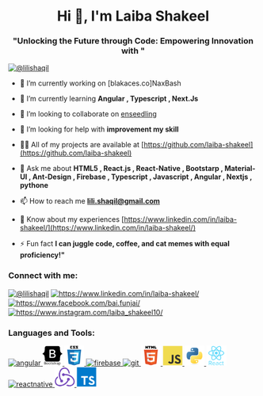 
<h1 align="center">Hi 👋, I'm Laiba Shakeel</h1>
<h3 align="center">"Unlocking the Future through Code: Empowering Innovation with <https://github.com/laiba-shakeel>"</h3>

<!-- <p align="left"> <a href="https://github.com/ryo-ma/github-profile-trophy"><img src="https://github-profile-trophy.vercel.app/?username=laiba-shakeel" alt="laiba-shakeel" /></a> </p> -->

<p align="left"> <a href="https://twitter.com/@lilishaqil" target="blank"><img src="https://img.shields.io/twitter/follow/@lilishaqil?logo=twitter&style=for-the-badge" alt="@lilishaqil" /></a> </p>
  

- 🔭 I’m currently working on [blakaces.co]NaxBash

- 🌱 I’m currently learning **Angular , Typescript , Next.Js**

- 👯 I’m looking to collaborate on [enseedling](https://enseedling.com/)

- 🤝 I’m looking for help with **improvement my skill**

- 👨‍💻 All of my projects are available at [https://github.com/laiba-shakeel](https://github.com/laiba-shakeel)

- 💬 Ask me about **HTML5 , React.js , React-Native , Bootstarp , Material-UI , Ant-Design , Firebase , Typescript , Javascript , Angular , Nextjs , pythone**

- 📫 How to reach me **lili.shaqil@gmail.com**

- 📄 Know about my experiences [https://www.linkedin.com/in/laiba-shakeel/](https://www.linkedin.com/in/laiba-shakeel/)

- ⚡ Fun fact **I can juggle code, coffee, and cat memes with equal proficiency!"**

<h3 align="left">Connect with me:</h3>
<p align="left">
<a href="https://twitter.com/@lilishaqil" target="blank"><img align="center" src="https://raw.githubusercontent.com/rahuldkjain/github-profile-readme-generator/master/src/images/icons/Social/twitter.svg" alt="@lilishaqil" height="30" width="40" /></a>
<a href="https://linkedin.com/in/https://www.linkedin.com/in/laiba-shakeel/" target="blank"><img align="center" src="https://raw.githubusercontent.com/rahuldkjain/github-profile-readme-generator/master/src/images/icons/Social/linked-in-alt.svg" alt="https://www.linkedin.com/in/laiba-shakeel/" height="30" width="40" /></a>
<a href="https://fb.com/https://www.facebook.com/bai.funjai/" target="blank"><img align="center" src="https://raw.githubusercontent.com/rahuldkjain/github-profile-readme-generator/master/src/images/icons/Social/facebook.svg" alt="https://www.facebook.com/bai.funjai/" height="30" width="40" /></a>
<a href="https://instagram.com/https://www.instagram.com/laiba_shakeel10/" target="blank"><img align="center" src="https://raw.githubusercontent.com/rahuldkjain/github-profile-readme-generator/master/src/images/icons/Social/instagram.svg" alt="https://www.instagram.com/laiba_shakeel10/" height="30" width="40" /></a>
</p>

<h3 align="left">Languages and Tools:</h3>
<p align="left"><a href="https://angular.io" target="_blank" rel="noreferrer"> <img src="https://angular.io/assets/images/logos/angular/angular.svg" alt="angular" width="40" height="40"/> </a> <a href="https://getbootstrap.com" target="_blank" rel="noreferrer"> <img src="https://raw.githubusercontent.com/devicons/devicon/master/icons/bootstrap/bootstrap-plain-wordmark.svg" alt="bootstrap" width="40" height="40"/> </a> <a href="https://www.w3schools.com/css/" target="_blank" rel="noreferrer"> <img src="https://raw.githubusercontent.com/devicons/devicon/master/icons/css3/css3-original-wordmark.svg" alt="css3" width="40" height="40"/> </a> <a href="https://firebase.google.com/" target="_blank" rel="noreferrer"> <img src="https://www.vectorlogo.zone/logos/firebase/firebase-icon.svg" alt="firebase" width="40" height="40"/> </a> <a href="https://git-scm.com/" target="_blank" rel="noreferrer"> <img src="https://www.vectorlogo.zone/logos/git-scm/git-scm-icon.svg" alt="git" width="40" height="40"/> </a> <a href="https://www.w3.org/html/" target="_blank" rel="noreferrer"> <img src="https://raw.githubusercontent.com/devicons/devicon/master/icons/html5/html5-original-wordmark.svg" alt="html5" width="40" height="40"/> </a> <a href="https://developer.mozilla.org/en-US/docs/Web/JavaScript" target="_blank" rel="noreferrer"> <img src="https://raw.githubusercontent.com/devicons/devicon/master/icons/javascript/javascript-original.svg" alt="javascript" width="40" height="40"/> </a><a href="https://www.python.org" target="_blank" rel="noreferrer"> <img src="https://raw.githubusercontent.com/devicons/devicon/master/icons/python/python-original.svg" alt="python" width="40" height="40"/> </a> <a href="https://reactjs.org/" target="_blank" rel="noreferrer"> <img src="https://raw.githubusercontent.com/devicons/devicon/master/icons/react/react-original-wordmark.svg" alt="react" width="40" height="40"/> </a> <a href="https://reactnative.dev/" target="_blank" rel="noreferrer"> <img src="https://reactnative.dev/img/header_logo.svg" alt="reactnative" width="40" height="40"/> </a> <a href="https://redux.js.org" target="_blank" rel="noreferrer"> <img src="https://raw.githubusercontent.com/devicons/devicon/master/icons/redux/redux-original.svg" alt="redux" width="40" height="40"/> </a> <a href="https://www.typescriptlang.org/" target="_blank" rel="noreferrer"> <img src="https://raw.githubusercontent.com/devicons/devicon/master/icons/typescript/typescript-original.svg" alt="typescript" width="40" height="40"/> </a> </p>

<!-- <p><img align="left" src="https://github-readme-stats.vercel.app/api/top-langs?username=laiba-shakeel&show_icons=true&locale=en&layout=compact" alt="laiba-shakeel" /></p>

<p>&nbsp;<img align="center" src="https://github-readme-stats.vercel.app/api?username=laiba-shakeel&show_icons=true&locale=en" alt="laiba-shakeel" /></p> -->
